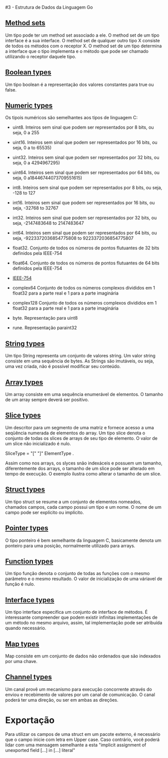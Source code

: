 #3 - Estrutura de Dados da Linguagem Go

## [Method sets](https://golang.org/ref/spec#Method_sets)

Um tipo pode ter um method set associado a ele. O method set de um tipo interface é a sua interface. O method set de qualquer outro tipo X consiste de todos os métodos com o receptor X. O method set de um tipo determina a interface que o tipo implementa e o método que pode ser chamado utilizando o receptor daquele tipo.

## [Boolean types](https://golang.org/ref/spec#Boolean_types)

Um tipo boolean é a representação dos valores constantes para true ou false.

## [Numeric types](https://golang.org/ref/spec#Numeric_types)

Os tipois numéricos são semelhantes aos tipos de linguagem C:

- uint8. Inteiros sem sinal que podem ser representados por 8 bits, ou seja, 0 a 255
- uint16. Inteiros sem sinal que podem ser representados por 16 bits, ou seja, 0 a to 65535)
- uint32. Inteiros sem sinal que podem ser representados por 32 bits, ou seja, 0 a 4294967295)
- uint64. Inteiros sem sinal que podem ser representados por 64 bits, ou seja, 0 a18446744073709551615)

- int8. Inteiros sem sinal que podem ser representados por 8 bits, ou seja, -128 to 127
- int16. Inteiros sem sinal que podem ser representados por 16 bits, ou seja, -32768 to 32767
- int32. Inteiros sem sinal que podem ser representados por 32 bits, ou seja, -2147483648 to 2147483647
- int64. Inteiros sem sinal que podem ser representados por 64 bits, ou seja, -9223372036854775808 to 9223372036854775807
- float32. Conjunto de todos os números de pontos flutuantes de 32 bits definidos pela IEEE-754
- float64. Conjunto de todos os números de pontos flutuantes de 64 bits definidos pela IEEE-754
- [IEEE-754](https://pt.wikipedia.org/wiki/IEEE_754)

- complex64   Conjunto de todos os números complexos divididos em 1 float32 para a parte real e 1 para a parte imaginária
- complex128  Conjunto de todos os números complexos divididos em 1 float32 para a parte real e 1 para a parte imaginária

- byte. Representação para uint8
- rune. Representação paraint32

## [String types](https://golang.org/ref/spec#String_types)

Um tipo String representa um conjunto de valores string. Um valor string consiste em uma sequência de bytes. As Strings são imutáveis, ou seja, uma vez criada, não é possível modificar seu conteúdo.


## [Array types](https://golang.org/ref/spec#Array_types)

Um array consiste em uma sequência enumerável de elementos. O tamanho de um array sempre deverá ser positivo.

## [Slice types](https://golang.org/ref/spec#Slice_types)

Um descritor para um segmento de uma matriz e fornece acesso a uma seqüência numerada de elementos do array. Um tipo slice denota o conjunto de todas os slices de arrays de seu tipo de elemento. O valor de um slice não inicializado é nulo.

SliceType = "[" "]" ElementType .

Assim como nos arrays, os slyces snão indexáceis e possuem um tamanho, diferentemente dos arrays, o tamanho de um slice pode ser alterado em tempo de execução. O exemplo ilustra como alterar o tamanho de um slice.


## [Struct types](https://golang.org/ref/spec#Struct_types)

Um tipo struct se resume a um conjunto de elementos nomeados, chamados campos, cada campo possui um tipo e um nome. O nome de um campo pode ser explícito ou implícito.

## [Pointer types](https://golang.org/ref/spec#Pointer_types)

O tipo ponteiro é bem semelhante da linguagem C, basicamente denota um ponteiro para uma posição, normalmente utilizado para arrays.


## [Function types](https://golang.org/ref/spec#Function_types)

Um tipo função denota o conjunto de todas as funções com o mesmo parâmetro e o mesmo resultado. O valor de inicialização de uma váriavel de função é nulo.


## [Interface types](https://golang.org/ref/spec#Interface_types)

Um tipo interface especifica um conjunto de interface de métodos. É interessante compreender que podem existir infinitas implementações de um método no mesmo arquivo, assim, tal implementação pode ser atribuída quando necessário.


## [Map types](https://golang.org/ref/spec#Map_types)

Map consiste em um conjunto de dados não ordenados que são indexados por uma chave.


## [Channel types](https://golang.org/ref/spec#Channel_types)

Um canal provê um mecanismo para execução concorrente através do enviou e recebimento de valores por um canal de comunicação. O canal poderá ter uma direção, ou ser em ambas as direções.


# Exportação

Para utilizar os campos de uma struct em um pacote externo, é necessário que o campo inicie com letra em Upper case. Caso contrário, você poderá lidar com uma mensagem semelhante a esta "implicit assignment of unexported field [...] in [...] literal"
